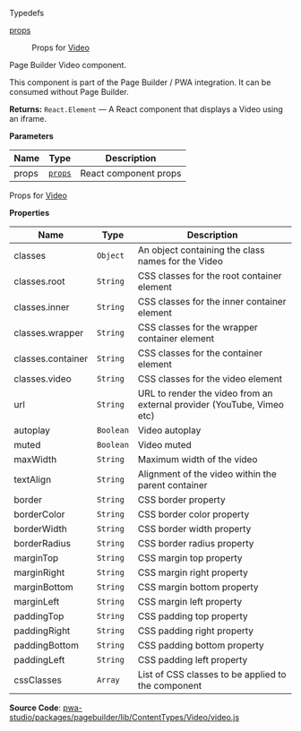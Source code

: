 
Typedefs

<dl>
<dt><a href="#props">props</a></dt>
<dd>

Props for [Video](#Video)

</dd>
</dl>

Page Builder Video component.

This component is part of the Page Builder / PWA integration. It can be consumed without Page Builder.

**Returns:**
`React.Element`
   — A React component that displays a Video using an iframe.

**Parameters**

| Name | Type | Description |
| --- | --- | --- |
| props | [`props`](#props) | React component props |

Props for [Video](#Video)

**Properties**

| Name | Type | Description |
| --- | --- | --- |
| classes | `Object` | An object containing the class names for the Video |
| classes.root | `String` | CSS classes for the root container element |
| classes.inner | `String` | CSS classes for the inner container element |
| classes.wrapper | `String` | CSS classes for the wrapper container element |
| classes.container | `String` | CSS classes for the container element |
| classes.video | `String` | CSS classes for the video element |
| url | `String` | URL to render the video from an external provider (YouTube, Vimeo etc) |
| autoplay | `Boolean` | Video autoplay |
| muted | `Boolean` | Video muted |
| maxWidth | `String` | Maximum width of the video |
| textAlign | `String` | Alignment of the video within the parent container |
| border | `String` | CSS border property |
| borderColor | `String` | CSS border color property |
| borderWidth | `String` | CSS border width property |
| borderRadius | `String` | CSS border radius property |
| marginTop | `String` | CSS margin top property |
| marginRight | `String` | CSS margin right property |
| marginBottom | `String` | CSS margin bottom property |
| marginLeft | `String` | CSS margin left property |
| paddingTop | `String` | CSS padding top property |
| paddingRight | `String` | CSS padding right property |
| paddingBottom | `String` | CSS padding bottom property |
| paddingLeft | `String` | CSS padding left property |
| cssClasses | `Array` | List of CSS classes to be applied to the component |

**Source Code**: [pwa-studio/packages/pagebuilder/lib/ContentTypes/Video/video.js](https://github.com/magento/pwa-studio/blob/develop/packages/pagebuilder/lib/ContentTypes/Video/video.js)
